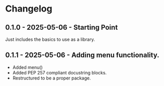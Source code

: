 # Changelog

## 0.1.0 - 2025-05-06 - Starting Point
Just includes the basics to use as a library.

## 0.1.1 - 2025-05-06 - Adding menu functionality.
* Added menu()
* Added PEP 257 compliant docustring blocks.
* Restructured to be a proper package.